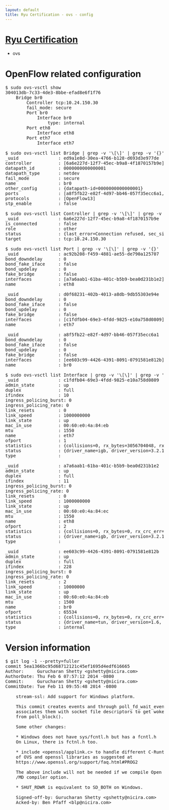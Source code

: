 ```yaml
---
layout: default
title: Ryu Certification - ovs - config
---
```

# [Ryu Certification](http://osrg.github.io/ryu/certification.html)
* ovs 

# OpenFlow related configuration
<pre>
$ sudo ovs-vsctl show
304013db-7c33-4de3-8bbe-efad8e6f1f76
    Bridge br0
        Controller tcp:10.24.150.30
        fail_mode: secure
        Port br0
            Interface br0
                type: internal
        Port eth8
            Interface eth8
        Port eth7
            Interface eth7

$ sudo ovs-vsctl list Bridge | grep -v '\[\]' | grep -v '{}'
_uuid               : ed9a1e8d-30ea-4766-b128-d693d3e977de
controller          : [6a6e227d-12f7-45ec-b9a8-4f1870157b9e]
datapath_id         : 0000000000000001
datapath_type       : netdev
fail_mode           : secure
name                : br0
other_config        : {datapath-id=0000000000000001}
ports               : [a8f5fb22-e82f-4d97-bb46-057f35ecc6a1, ac92b208-f459-4881-ae55-de790a125707, d0f68231-402b-4013-a8db-9db55303e94e]
protocols           : [OpenFlow13]
stp_enable          : false

$ sudo ovs-vsctl list Controller | grep -v '\[\]' | grep -v '{}'
_uuid               : 6a6e227d-12f7-45ec-b9a8-4f1870157b9e
is_connected        : false
role                : other
status              : {last_error=Connection refused, sec_since_connect=302, sec_since_disconnect=0, state=BACKOFF}
target              : tcp:10.24.150.30

$ sudo ovs-vsctl list Port | grep -v '\[\]' | grep -v '{}'
_uuid               : ac92b208-f459-4881-ae55-de790a125707
bond_downdelay      : 0
bond_fake_iface     : false
bond_updelay        : 0
fake_bridge         : false
interfaces          : [a7a6aab1-61ba-401c-b5b9-bea0d231b1e2]
name                : eth8

_uuid               : d0f68231-402b-4013-a8db-9db55303e94e
bond_downdelay      : 0
bond_fake_iface     : false
bond_updelay        : 0
fake_bridge         : false
interfaces          : [c1fdfb04-69e3-4fdd-9825-e10a758d0809]
name                : eth7

_uuid               : a8f5fb22-e82f-4d97-bb46-057f35ecc6a1
bond_downdelay      : 0
bond_fake_iface     : false
bond_updelay        : 0
fake_bridge         : false
interfaces          : [ee603c99-4426-4391-8091-0791581e812b]
name                : br0

$ sudo ovs-vsctl list Interface | grep -v '\[\]' | grep -v '{}'
_uuid               : c1fdfb04-69e3-4fdd-9825-e10a758d0809
admin_state         : up
duplex              : full
ifindex             : 10
ingress_policing_burst: 0
ingress_policing_rate: 0
link_resets         : 0
link_speed          : 1000000000
link_state          : up
mac_in_use          : 00:60:e0:4a:84:eb
mtu                 : 1550
name                : eth7
ofport              : 1
statistics          : {collisions=0, rx_bytes=3056704048, rx_crc_err=0, rx_dropped=0, rx_errors=0, rx_frame_err=0, rx_over_err=0, rx_packets=72568798, tx_bytes=0, tx_dropped=0, tx_errors=0, tx_packets=0}
status              : {driver_name=igb, driver_version=3.2.10-k, firmware_version=3.10-0}
type                : 

_uuid               : a7a6aab1-61ba-401c-b5b9-bea0d231b1e2
admin_state         : up
duplex              : full
ifindex             : 11
ingress_policing_burst: 0
ingress_policing_rate: 0
link_resets         : 0
link_speed          : 1000000000
link_state          : up
mac_in_use          : 00:60:e0:4a:84:ec
mtu                 : 1550
name                : eth8
ofport              : 2
statistics          : {collisions=0, rx_bytes=0, rx_crc_err=0, rx_dropped=0, rx_errors=0, rx_frame_err=0, rx_over_err=0, rx_packets=0, tx_bytes=1727758, tx_dropped=0, tx_errors=0, tx_packets=18455}
status              : {driver_name=igb, driver_version=3.2.10-k, firmware_version=3.10-0}
type                : 

_uuid               : ee603c99-4426-4391-8091-0791581e812b
admin_state         : up
duplex              : full
ifindex             : 228
ingress_policing_burst: 0
ingress_policing_rate: 0
link_resets         : 2
link_speed          : 10000000
link_state          : up
mac_in_use          : 00:60:e0:4a:84:eb
mtu                 : 1500
name                : br0
ofport              : 65534
statistics          : {collisions=0, rx_bytes=0, rx_crc_err=0, rx_dropped=0, rx_errors=0, rx_frame_err=0, rx_over_err=0, rx_packets=0, tx_bytes=0, tx_dropped=0, tx_errors=0, tx_packets=0}
status              : {driver_name=tun, driver_version=1.6, firmware_version=N/A}
type                : internal
</pre>

# Version information
<pre>
$ git log -1 --pretty=fuller
commit 5ea1366bc95d68712121c45ef1695d4edf616665
Author:     Gurucharan Shetty &lt;gshetty@nicira.com&gt;
AuthorDate: Thu Feb 6 07:57:12 2014 -0800
Commit:     Gurucharan Shetty &lt;gshetty@nicira.com&gt;
CommitDate: Tue Feb 11 09:55:48 2014 -0800

    stream-ssl: Add support for Windows platform.
    
    This commit creates events and through poll_fd_wait_event()
    associates them with socket file descriptors to get woken up
    from poll_block().
    
    Some other changes:
    
    * Windows does not have sys/fcntl.h but has a fcntl.h
    On Linux, there is fctnl.h too.
    
    * include &lt;openssl/applink.c&gt; to handle different C-Runtime linking
    of OVS and openssl libraries as suggested at
    https://www.openssl.org/support/faq.html#PROG2
    
    The above include will not be needed if we compile Open vSwitch with
    /MD compiler option.
    
    * SHUT_RDWR is equivalent to SD_BOTH on Windows.
    
    Signed-off-by: Gurucharan Shetty &lt;gshetty@nicira.com&gt;
    Acked-by: Ben Pfaff &lt;blp@nicira.com&gt;
</pre>
